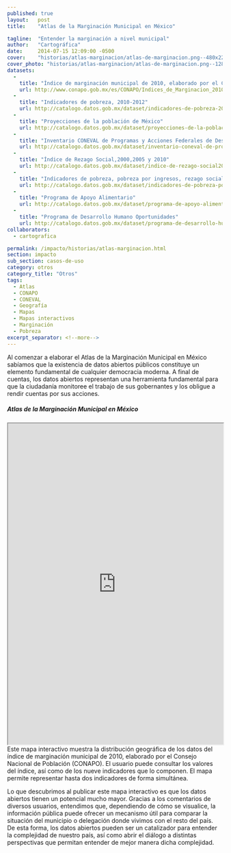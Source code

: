 ```yaml
---
published: true
layout:   post
title:    "Atlas de la Marginación Municipal en México"

tagline:  "Entender la marginación a nivel municipal"
author:   "Cartográfica"
date:     2014-07-15 12:09:00 -0500
cover:    "historias/atlas-marginacion/atlas-de-marginacion.png--480x225.png"
cover_photo: "historias/atlas-marginacion/atlas-de-marginacion.png--1280x400.png"
datasets:
  -
    title: "Índice de marginación municipal de 2010, elaborado por el Consejo Nacional de Población (CONAPO)"
    url: http://www.conapo.gob.mx/es/CONAPO/Indices_de_Marginacion_2010_por_entidad_federativa_y_municipio
  -
    title: "Indicadores de pobreza, 2010-2012"
    url: http://catalogo.datos.gob.mx/dataset/indicadores-de-pobreza-2010-2012-nacional-y-estatal
  -
    title: "Proyecciones de la población de México"
    url: http://catalogo.datos.gob.mx/dataset/proyecciones-de-la-poblacion-de-mexico
  -
    title: "Inventario CONEVAL de Programas y Acciones Federales de Desarrollo Social"
    url: http://catalogo.datos.gob.mx/dataset/inventario-coneval-de-programas-y-acciones-federales-de-desarrollo-social
  -
    title: "Índice de Rezago Social,2000,2005 y 2010"
    url: http://catalogo.datos.gob.mx/dataset/indice-de-rezago-social20002005-y-2010-nacionalestatalmunicipal-y-localidad
  -
    title: "Indicadores de pobreza, pobreza por ingresos, rezago social y gini 2010"
    url: http://catalogo.datos.gob.mx/dataset/indicadores-de-pobreza-pobreza-por-ingresos-rezago-social-y-gini-2010-municipal
  -
    title: "Programa de Apoyo Alimentario"
    url: http://catalogo.datos.gob.mx/dataset/programa-de-apoyo-alimentario
  -
    title: "Programa de Desarrollo Humano Oportunidades"
    url: http://catalogo.datos.gob.mx/dataset/programa-de-desarrollo-humano-oportunidades
collaborators:
  - cartografica

permalink: /impacto/historias/atlas-marginacion.html
section: impacto
sub_section: casos-de-uso
category: otros
category_title: "Otros"
tags:
  - Atlas
  - CONAPO
  - CONEVAL
  - Geografía
  - Mapas
  - Mapas interactivos
  - Marginación
  - Pobreza
excerpt_separator: <!--more-->
---
```


Al comenzar a elaborar el Atlas de la Marginación Municipal en México sabíamos que la existencia de datos abiertos públicos constituye un elemento fundamental de cualquier democracia moderna. A final de cuentas, los datos abiertos representan una herramienta fundamental para que la ciudadanía monitoree el trabajo de sus gobernantes y los obligue a rendir cuentas por sus acciones.

<!--more-->

##### Atlas de la Marginación Municipal en México

<iframe src="http://cartografica.mx/mapas/marginacion/" width="100%" height="750px" scrolling="no"></iframe>
<br/>
Este mapa interactivo muestra la distribución geográfica de los datos del índice de marginación municipal de 2010, elaborado por el Consejo Nacional de Población (CONAPO). El usuario puede consultar los valores del índice, así como de los nueve indicadores que lo componen. El mapa permite representar hasta dos indicadores de forma simultánea.

Lo que descubrimos al publicar este mapa interactivo es que los datos abiertos tienen un potencial mucho mayor. Gracias a los comentarios de diversos usuarios, entendimos que, dependiendo de cómo se visualice, la información pública puede ofrecer un mecanismo útil para comparar la situación del municipio o delegación donde vivimos con el resto del país. De esta forma, los datos abiertos pueden ser un catalizador para entender la complejidad de nuestro país, así como abrir el diálogo a distintas perspectivas que permitan entender de mejor manera dicha complejidad.
